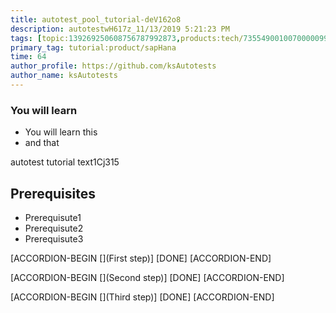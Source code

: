 ```yaml
---
title: autotest_pool_tutorial-deV162o8
description: autotestwH617z_11/13/2019 5:21:23 PM
tags: [topic:139269250608756787992873,products:tech/73554900100700000996,tutorial:experience/advanced]
primary_tag: tutorial:product/sapHana
time: 64
author_profile: https://github.com/ksAutotests
author_name: ksAutotests
---
```

### You will learn
- You will learn this
- and that

autotest tutorial text1Cj315

## Prerequisites
- Prerequisute1
- Prerequisute2
- Prerequisute3

[ACCORDION-BEGIN [](First step)]
[DONE]
[ACCORDION-END]

[ACCORDION-BEGIN [](Second step)]
[DONE]
[ACCORDION-END]

[ACCORDION-BEGIN [](Third step)]
[DONE]
[ACCORDION-END]

